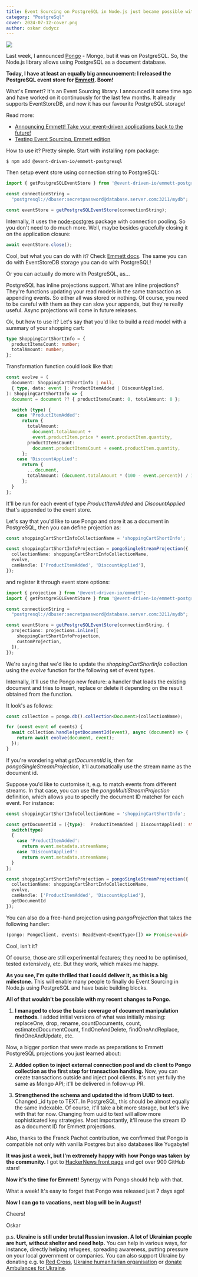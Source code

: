 ```yaml
---
title: Event Sourcing on PostgreSQL in Node.js just became possible with Emmett
category: "PostgreSql"
cover: 2024-07-12-cover.png
author: oskar dudycz
---
```


![](2024-07-12-cover.png)

Last week, I announced [Pongo](https://github.com/event-driven-io/Pongo) - Mongo, but it was on PostgreSQL. So, the Node.js library allows using PostgreSQL as a document database. 

**Today, I have at least an equally big announcement: I released the PostgreSQL event store for [Emmett](https://event-driven-io.github.io/emmett/getting-started.html). Boom!**

What's Emmett? It's an Event Sourcing library. I announced it some time ago and have worked on it continuously for the last few months. It already supports EventStoreDB, and now it has our favourite PostgreSQL storage!

Read more:
- [Announcing Emmett! Take your event-driven applications back to the future!](/en/introducing_emmett/)
- [Testing Event Sourcing, Emmett edition](/en/introducing_emmett/)

How to use it? Pretty simple. Start with installing npm package:

```shell
$ npm add @event-driven-io/emmett-postgresql
```

Then setup event store using connection string to PostgreSQL:

```typescript
import { getPostgreSQLEventStore } from '@event-driven-io/emmett-postgresql';

const connectionString =
  "postgresql://dbuser:secretpassword@database.server.com:3211/mydb";

const eventStore = getPostgreSQLEventStore(connectionString);
```

Internally, it uses the [node-postgres](https://node-postgres.com/) package with connection pooling. So you don't need to do much more. Well, maybe besides gracefully closing it on the application closure:

```typescript
await eventStore.close();
```

Cool, but what you can do with it? Check [Emmett docs](https://event-driven-io.github.io/emmett/getting-started.html#event-store). The same you can do with EventStoreDB storage you can do with PostgreSQL!

Or you can actually do more with PostgreSQL, as...

PostgreSQL has inline projections support. What are inline projections? They're functions updating your read models in the same transaction as appending events. So either all was stored or nothing. Of course, you need to be careful with them as they can slow your appends, but they're really useful. Async projections will come in future releases.

Ok, but how to use it? Let's say that you'd like to build a read model with a summary of your shopping cart:

```typescript
type ShoppingCartShortInfo = {
  productItemsCount: number;
  totalAmount: number;
};
```

Transformation function could look like that:

```typescript
const evolve = (
  document: ShoppingCartShortInfo | null,
  { type, data: event }: ProductItemAdded | DiscountApplied,
): ShoppingCartShortInfo => {
  document = document ?? { productItemsCount: 0, totalAmount: 0 };

  switch (type) {
    case 'ProductItemAdded':
      return {
        totalAmount:
          document.totalAmount +
          event.productItem.price * event.productItem.quantity,
        productItemsCount:
          document.productItemsCount + event.productItem.quantity,
      };
    case 'DiscountApplied':
      return {
        ...document,
        totalAmount: (document.totalAmount * (100 - event.percent)) / 100,
      };
  }
};
```

It'll be run for each event of type _ProductItemAdded_ and _DiscountApplied_ that's appended to the event store.

Let's say that you'd like to use Pongo and store it as a document in PostgreSQL, then you can define projection as:

```typescript
const shoppingCartShortInfoCollectionName = 'shoppingCartShortInfo';

const shoppingCartShortInfoProjection = pongoSingleStreamProjection({
  collectionName: shoppingCartShortInfoCollectionName,
  evolve,
  canHandle: ['ProductItemAdded', 'DiscountApplied'],
});
```

and register it through event store options:

```typescript
import { projection } from '@event-driven-io/emmett';
import { getPostgreSQLEventStore } from '@event-driven-io/emmett-postgresql';

const connectionString =
  "postgresql://dbuser:secretpassword@database.server.com:3211/mydb";

const eventStore = getPostgreSQLEventStore(connectionString, {
  projections: projections.inline([
    shoppingCartShortInfoProjection,
    customProjection,
  ]),
});
```

We're saying that we'd like to update the _shoppingCartShortInfo_ collection using the _evolve_ function for the following set of event types. 

Internally, it'll use the Pongo new feature: a handler that loads the existing document and tries to insert, replace or delete it depending on the result obtained from the function.

It look's as follows:

```typescript
const collection = pongo.db().collection<Document>(collectionName);

for (const event of events) {
  await collection.handle(getDocumentId(event), async (document) => {
    return await evolve(document, event);
  });
}
```

If you're wondering what _getDocumentId_ is, then for _pongoSingleStreamProjection_, it'll automatically use the stream name as the document id. 

Suppose you'd like to customise it, e.g. to match events from different streams. In that case, you can use the _pongoMultiStreamProjection_ definition, which allows you to specify the document ID matcher for each event. For instance:

```typescript
const shoppingCartShortInfoCollectionName = 'shoppingCartShortInfo';

const getDocumentId = ({type}:  ProductItemAdded | DiscountApplied): string => {
  switch(type)
  {
    case 'ProductItemAdded': 
      return event.metadata.streamName;
    case 'DiscountApplied': 
      return event.metadata.streamName;
  }
};

const shoppingCartShortInfoProjection = pongoSingleStreamProjection({
  collectionName: shoppingCartShortInfoCollectionName,
  evolve,
  canHandle: ['ProductItemAdded', 'DiscountApplied'],
  getDocumentId
});
```

You can also do a free-hand projection using _pongoProjection_ that takes the following handler:

```typescript
(pongo: PongoClient, events: ReadEvent<EventType>[]) => Promise<void>
```

Cool, isn't it?

Of course, those are still experimental features; they need to be optimised, tested extensively, etc. But they work, which makes me happy.

**As you see, I'm quite thrilled that I could deliver it, as this is a big milestone.** This will enable many people to finally do Event Sourcing in Node.js using PostgreSQL and have basic building blocks.

**All of that wouldn't be possible with my recent changes to Pongo.**

1. **I managed to close the basic coverage of document manipulation methods.** I added initial versions of what was initially missing: replaceOne, drop, rename, countDocuments, count, estimatedDocumentCount, findOneAndDelete, findOneAndReplace, findOneAndUpdate, etc.

Now, a bigger portion that were made as preparations to Emmett PostgreSQL projections you just learned about:

2. **Added option to inject external connection pool and db client to Pongo collection as the first step for transaction handling.** Now, you can create transactions outside and inject pool clients. It's not yet fully the same as Mongo API; it'll be delivered in follow-up PR.

3. **Strengthened the schema and updated the id from UUID to text.** Changed _id type to TEXT. In PostgreSQL, this should be almost equally the same indexable. Of course, it'll take a bit more storage, but let's live with that for now. Changing from uuid to text will allow more sophisticated key strategies. Most importantly, it'll reuse the stream ID as a document ID for Emmett projections.

Also, thanks to the Franck Pachot contribution, we confirmed that Pongo is compatible not only with vanilla Postgres but also databases like Yugabyte!

**It was just a week, but I'm extremely happy with how Pongo was taken by the community.** I got to [HackerNews front page](https://news.ycombinator.com/item?id=40897518) and got over 900 GitHub stars!

**Now it's the time for Emmett!** Synergy with Pongo should help with that.

What a week! It's easy to forget that Pongo was released just 7 days ago!

**Now I can go to vacations, next blog will be in August!**

Cheers!

Oskar

p.s. **Ukraine is still under brutal Russian invasion. A lot of Ukrainian people are hurt, without shelter and need help.** You can help in various ways, for instance, directly helping refugees, spreading awareness, putting pressure on your local government or companies. You can also support Ukraine by donating e.g. to [Red Cross](https://www.icrc.org/pl/donate/ukraine), [Ukraine humanitarian organisation](https://savelife.in.ua/pl/donate/) or [donate Ambulances for Ukraine](https://www.gofundme.com/f/help-to-save-the-lives-of-civilians-in-a-war-zone).
